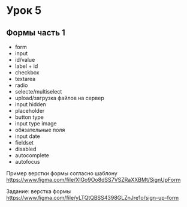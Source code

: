 # Урок 5
## Формы часть 1

- form
- input
- id/value
- label + id
- checkbox
- textarea
- radio
- selecte/multiselect
- upload/загрузка файлов на сервер
- input hidden
- placeholder
- button type
- input type image
- обязательные поля
- input date
- fieldset
- disabled
- autocomplete
- autofocus

Пример верстки формы согласно шаблону https://www.figma.com/file/XIGo9Oo8dSS7VSZRaXXBMt/SignUpForm

Задание: верстка формы https://www.figma.com/file/yLTQtQBSS4398GLZnJre1o/sign-up-form